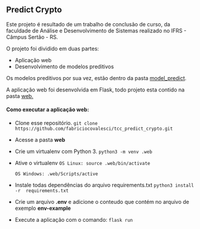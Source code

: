 ## Predict Crypto

Este projeto é resultado de um trabalho de conclusão de curso, da faculdade de Análise e Desenvolvimento de Sistemas realizado no IFRS - Câmpus Sertão - RS.

O projeto foi dividido em duas partes:

 - Aplicação web
 - Desenvolvimento de modelos preditivos
 
Os modelos preditivos por sua vez, estão dentro da pasta [model_predict](https://github.com/fabriciocovalesci/tcc_predict_crypto/tree/main/model_predict "model_predict"). 

 A aplicação web foi desenvolvida em Flask, todo projeto esta contido  na pasta [web.](https://github.com/fabriciocovalesci/tcc_predict_crypto/tree/main/web "web")
 
#### Como executar a aplicação web:
-   Clone esse repositório.
`git clone https://github.com/fabriciocovalesci/tcc_predict_crypto.git`
  
- Acesse a pasta **web**
-   Crie um virtualenv com Python 3. 
`python3 -m venv .web`
-   Ative o virtualenv
    `OS Linux: source .web/bin/activate`                                

	`OS Windows: .web/Scripts/active`
-   Instale todas dependências do arquivo requirements.txt
`python3 install -r  requirements.txt`
-   Crie um arquivo **.env**  e adicione o conteudo que contém no arquivo de exemplo **env-example** 
- Execute a aplicação com o comando:
`flask run`
